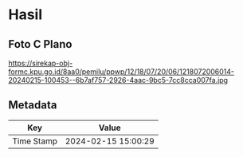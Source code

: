 # Hasil

## Foto C Plano

https://sirekap-obj-formc.kpu.go.id/8aa0/pemilu/ppwp/12/18/07/20/06/1218072006014-20240215-100453--6b7af757-2926-4aac-9bc5-7cc8cca007fa.jpg


## Metadata

| Key        | Value               |
| ---------- | ------------------- |
| Time Stamp | 2024-02-15 15:00:29 |



